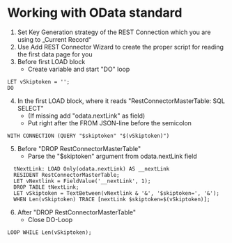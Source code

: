  # Working with OData standard
 
 1. Set Key Generation strategy of the REST Connection which you are using to „Current Record“
 2. Use Add REST Connector Wizard to create the proper script for reading the first data page for you
 3. Before first LOAD block
    - Create variable and start "DO" loop 
```
LET vSkiptoken = '';
DO
```
 4. In the first LOAD block, where it reads "RestConnectorMasterTable: SQL SELECT" 
    - (If missing add "odata.nextLink" as field)
    - Put right after the FROM JSON-line before the semicolon 
```
WITH CONNECTION (QUERY "$skiptoken" "$(vSkiptoken)")
```
 5. Before "DROP RestConnectorMasterTable"
    - Parse the "$skiptoken" argument from odata.nextLink field
```
  tNextLink: LOAD Only(odata.nextLink) AS __nextLink 
  RESIDENT RestConnectorMasterTable;
  LET vNextlink = FieldValue('__nextLink', 1);
  DROP TABLE tNextLink;
  LET vSkiptoken = TextBetween(vNextlink & '&', '$skiptoken=', '&');
  WHEN Len(vSkiptoken) TRACE [nextLink $skiptoken=$(vSkiptoken)];
```    
 6. After "DROP RestConnectorMasterTable"
    - Close DO-Loop
```
LOOP WHILE Len(vSkiptoken);
```
 

